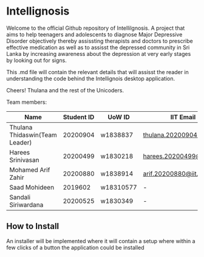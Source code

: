 # Intellignosis
Welcome to the official Github repository of Intellilgnosis. 
A project that aims to help teenagers and adolescents to diagnose Major Depressive Disorder objectively thereby assissting therapists and doctors to prescribe effective medication as well as to assisst the depressed community in Sri Lanka by increasing awareness about the depression at very early stages by looking out for signs. 

This .md file will contain the relevant details that will assisst the reader in understanding the code behind the Intellignois desktop application.

Cheers!
Thulana and the rest of the Unicoders.

Team members:

| Name                          | Student ID | UoW ID   | IIT Email                 |
| ---------------------------   | ---------- | -------- |---------------------------|
| Thulana Thidaswin(Team Leader)| 20200904   | w1838837 | thulana.20200904@iit.ac.lk|
| Harees Srinivasan             | 20200499   | w1830218 | harees.20200499@iit.ac.lk |
| Mohamed Arif Zahir            | 20200880   | w1838914 | arif.20200880@iit.ac.lk   |
| Saad Mohideen                 | 2019602    |w18310577 |            -              |
| Sandali Siriwardana           | 20200525   | w1830349 |            -              |

## How to Install

An installer will be implemented where it will contain a setup where within a few clicks of a button the application could be installed



